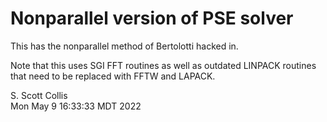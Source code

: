 # Nonparallel version of PSE solver

This has the nonparallel method of Bertolotti hacked in.

Note that this uses SGI FFT routines as well as outdated LINPACK routines
that need to be replaced with FFTW and LAPACK.

S. Scott Collis\
Mon May  9 16:33:33 MDT 2022
